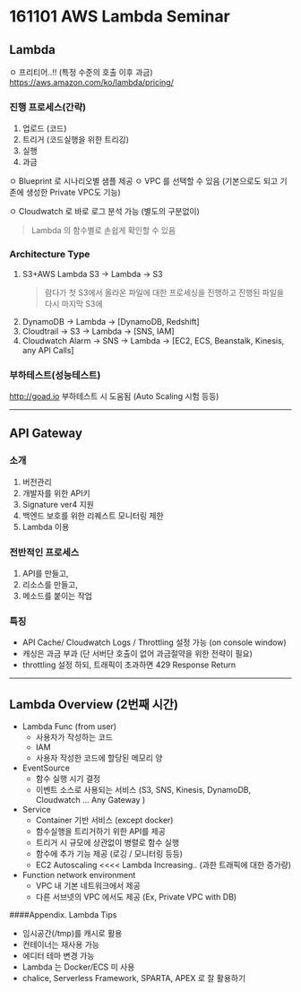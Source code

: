 # 161101 AWS Lambda Seminar

## Lambda
ㅇ 프리티어..!! (특정 수준의 호출 이후 과금)
https://aws.amazon.com/ko/lambda/pricing/

### 진행 프로세스(간략)
1. 업로드 (코드)
2. 트리거 (코드실행을 위한 트리깅)
3. 실행
4. 과금

ㅇ Blueprint 로 시나리오별 샘플 제공
ㅇ VPC 를 선택할 수 있음 (기본으로도 되고 기존에 생성한 Private VPC도  기능)

ㅇ Cloudwatch 로 바로 로그 분석 가능 (별도의 구분없이)
> Lambda 의 함수별로 손쉽게 확인할 수 있음

### Architecture Type
1. S3+AWS Lambda
	S3 -> Lambda -> S3
	> 람다가 첫 S3에서 올라온 파일에 대한 프로세싱을 진행하고 진행된 파일을 다시 마지막 S3에 
2. DynamoDB -> Lambda -> [DynamoDB, Redshift]
3. Cloudtrail -> S3 -> Lambda -> [SNS, IAM] 
4. Cloudwatch Alarm -> SNS -> Lambda -> [EC2, ECS, Beanstalk, Kinesis, any API Calls]


### 부하테스트(성능테스트)
http://goad.io
부하테스트 시 도움됨 (Auto Scaling 시험 등등)

---
## API Gateway

### 소개
1. 버전관리
2. 개발자를 위한  API키
3. Signature ver4 지원
4. 백엔드 보호를 위한 리퀘스트 모니터링 제한
5. Lambda 이용

### 전반적인 프로세스
1. API를 만들고,
2. 리소스를 만들고,
3. 메소드를 붙이는 작업 

### 특징
- API Cache/ Cloudwatch Logs / Throttling 설정 가능 (on console window)
- 캐싱은 과금 부과 (단 서버단 호출이 없어 과금절약을 위한 전략이 필요)
- throttling 설정 하되, 트래픽이 초과하면 429 Response  Return

---
## Lambda Overview  (2번째 시간)

- Lambda Func (from user)
	- 사용자가 작성하는 코드
	- IAM
	- 사용자 작성한 코드에 할당된 메모리 양
- EventSource
	- 함수 실행 시기 결정
	- 이벤트 소스로 사용되는 서비스 (S3, SNS, Kinesis, DynamoDB, Cloudwatch ... Any Gateway )
- Service
	- Container 기반 서비스 (except docker)
	- 함수실행을 트리거하기 위한  API를 제공
	- 트리거 시 규모에 상관없이 병렬로 함수 실행
	- 함수에 추가 기능 제공 (로깅 / 모니터링 등등)
	- EC2 Autoscaling		<<<<	Lambda Increasing.. (과한 트래픽에 대한 증가량)
- Function network environment
	- VPC 내 기본 네트워크에서 제공
	- 다른 서브넷의  VPC 에서도 제공 (Ex, Private VPC with DB)


####Appendix. Lambda Tips
- 임시공간(/tmp)를 캐시로 활용
- 컨테이너는 재사용 가능
- 에디터 테마 변경 가능
- Lambda 는 Docker/ECS 미 사용
- chalice, Serverless Framework, SPARTA, APEX 로 잘 활용하기
